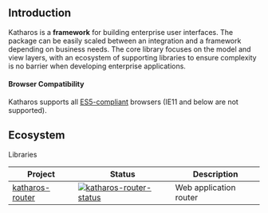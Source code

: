 ## Introduction

Katharos is a **framework** for building enterprise user interfaces. The package can be easily scaled between an integration and a framework depending on business needs. The core library focuses on the model and view layers, with an ecosystem of supporting libraries to ensure complexity is no barrier when developing enterprise applications.

#### Browser Compatibility

Katharos supports all [ES5-compliant](https://kangax.github.io/compat-table/es5/) browsers (IE11 and below are not supported).

## Ecosystem

Libraries

| Project           | Status                                               | Description            |
| ----------------- | ---------------------------------------------------- | ---------------------- |
| [katharos-router] | [![katharos-router-status]][katharos-router-package] | Web application router |

[katharos-router]: https://github.com/cnsdetroit/katharos-router
[katharos-router-status]: https://img.shields.io/npm/v/katharos-router.svg
[katharos-router-package]: https://npmjs.com/package/katharos-router


